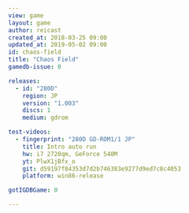 ```yaml
---
view: game
layout: game
author: reicast
created_at: 2018-03-25 09:00
updated_at: 2019-05-02 09:00
id: chaos-field
title: "Chaos Field"
gamedb-issue: 0

releases:
  - id: "280D"
    region: JP
    version: "1.003"
    discs: 1
    medium: gdrom

test-videos:
  - fingerprint: "280D GD-ROM1/1 JP"
    title: Intro auto run
    hw: i7 2720qm, GeForce 540M
    yt: PlwX1jBfx_o
    git: d59197f84353d7d2b746383e9277d9ed7c8c4053
    platform: win86-release

gotIGDBGame: 0

---
```

